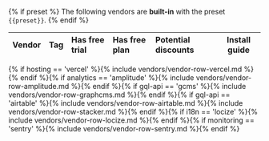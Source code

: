 {% if preset %}
The following vendors are **built-in** with the preset `{{preset}}`.
{% endif %}

| Vendor | Tag | Has free trial | Has free plan | Potential discounts | Install guide |
|:-------|:----|:---------------|:--------------|:--------------------|---------------|
{% if hosting == 'vercel' %}{% include vendors/vendor-row-vercel.md %}{% endif %}{% if analytics == 'amplitude' %}{% include vendors/vendor-row-amplitude.md %}{% endif %}{% if gql-api == 'gcms' %}{% include vendors/vendor-row-graphcms.md %}{% endif %}{% if gql-api == 'airtable' %}{% include vendors/vendor-row-airtable.md %}{% include vendors/vendor-row-stacker.md %}{% endif %}{% if i18n == 'locize' %}{% include vendors/vendor-row-locize.md %}{% endif %}{% if monitoring == 'sentry' %}{% include vendors/vendor-row-sentry.md %}{% endif %}
